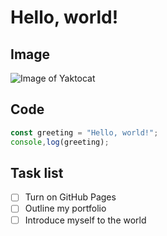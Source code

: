 # Hello, world!

## Image
![Image of Yaktocat](https://octodex.github.com/images/yaktocat.png)

## Code
```javascript
const greeting = "Hello, world!";
console,log(greeting);
```
## Task list
- [ ] Turn on GitHub Pages
- [ ] Outline my portfolio
- [ ] Introduce myself to the world
